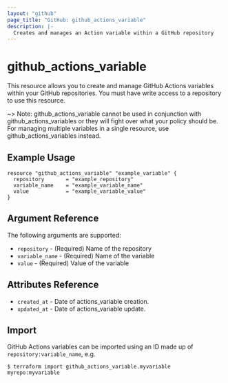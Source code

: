 ```yaml
---
layout: "github"
page_title: "GitHub: github_actions_variable"
description: |-
  Creates and manages an Action variable within a GitHub repository
---
```


# github_actions_variable

This resource allows you to create and manage GitHub Actions variables within your GitHub repositories.
You must have write access to a repository to use this resource.

~> Note: github_actions_variable cannot be used in conjunction with github_actions_variables or
they will fight over what your policy should be. For managing multiple variables in a single resource, use github_actions_variables instead.


## Example Usage

```hcl
resource "github_actions_variable" "example_variable" {
  repository       = "example_repository"
  variable_name    = "example_variable_name"
  value            = "example_variable_value"
}
```

## Argument Reference

The following arguments are supported:

* `repository`      - (Required) Name of the repository
* `variable_name`   - (Required) Name of the variable
* `value`           - (Required) Value of the variable

## Attributes Reference

* `created_at`      - Date of actions_variable creation.
* `updated_at`      - Date of actions_variable update.

## Import

GitHub Actions variables can be imported using an ID made up of `repository:variable_name`, e.g.

```
$ terraform import github_actions_variable.myvariable myrepo:myvariable
```
